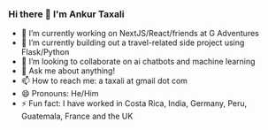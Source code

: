 ### Hi there 👋 I'm Ankur Taxali

- 🔭 I’m currently working on NextJS/React/friends at G Adventures
- 🌱 I’m currently building out a travel-related side project using Flask/Python
- 👯 I’m looking to collaborate on ai chatbots and machine learning
- 💬 Ask me about anything!
- 📫 How to reach me: a taxali at gmail dot com
- 😄 Pronouns: He/Him
- ⚡ Fun fact: I have worked in Costa Rica, India, Germany, Peru, Guatemala, France and the UK

